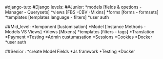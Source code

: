 #django-tuto
#Django levels:
##Junior:
*models      [fields & opetions - Manager - Querysets]
*views       [FBS -CBV -Mixins]
*forms       [forms - formsets]
*templates   [templates language - filters]
*user auth

##Mid_level:
*Iomponent [Iustomisation]
*Model     [Instance Methods - Models VS Views]
*Views     [Mixens]
*templates [filters - tags]
*Translation
*Payment
*Testing
*Admin custumasation
*Sessions
*Cookies
*Docker
*user auth

##Senior :
*create Model Fields
*Js framwork
*Testing
*Docker











